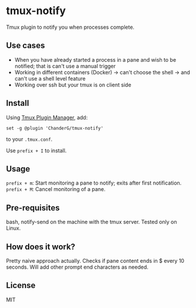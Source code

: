 # tmux-notify

Tmux plugin to notify you when processes complete. 

## Use cases

+ When you have already started a process in a pane and wish to be notified; that is can't use a manual trigger
+ Working in different containers (Docker) -> can't choose the shell -> and can't use a shell level feature
+ Working over ssh but your tmux is on client side

## Install

Using [Tmux Plugin Manager](https://github.com/tmux-plugins/tpm), add:

```
set -g @plugin 'ChanderG/tmux-notify'
```
to your `.tmux.conf`.

Use `prefix + I` to install.

## Usage

`prefix + m`: Start monitoring a pane to notify; exits after first notification.
`prefix + M`: Cancel monitoring of a pane.

## Pre-requisites

bash, notify-send on the machine with the tmux server.
Tested only on Linux.

## How does it work?

Pretty naive approach actually. Checks if pane content ends in $ every 10 seconds.
Will add other prompt end characters as needed.

## License

MIT
